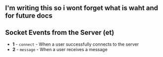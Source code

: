 ## I'm writing this so i wont forget what is waht and for future docs


## Socket Events from the Server (et)
- **1** - `connect` - When a user successfully connects to the server
- **2** - `message` - When a user receives a message
